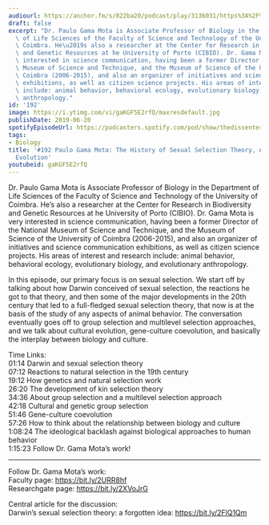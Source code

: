 ```yaml
---
audiourl: https://anchor.fm/s/822ba20/podcast/play/3136031/https%3A%2F%2Fd3ctxlq1ktw2nl.cloudfront.net%2Fproduction%2F2019-4-4%2F14080508-44100-2-5ccf28c711258.m4a
draft: false
excerpt: "Dr. Paulo Gama Mota is Associate Professor of Biology in the Department\
  \ of Life Sciences of the Faculty of Science and Technology of the University of\
  \ Coimbra. He\u2019s also a researcher at the Center for Research in Biodiversity\
  \ and Genetic Resources at he University of Porto (CIBIO). Dr. Gama Mota is very\
  \ interested in science communication, having been a former Director of the National\
  \ Museum of Science and Technique, and the Museum of Science of the University of\
  \ Coimbra (2006-2015), and also an organizer of initiatives and science communication\
  \ exhibitions, as well as citizen science projects. His areas of interest and research\
  \ include: animal behavior, behavioral ecology, evolutionary biology, and evolutionary\
  \ anthropology."
id: '192'
image: https://i.ytimg.com/vi/gaKGF5E2rfQ/maxresdefault.jpg
publishDate: 2019-06-20
spotifyEpisodeUrl: https://podcasters.spotify.com/pod/show/thedissenter/episodes/192-Paulo-Gama-Mota-The-History-of-Sexual-Selection-Theory--And-Cultural-Evolution-e3u72v
tags:
- Biology
title: '#192 Paulo Gama Mota: The History of Sexual Selection Theory, And Cultural
  Evolution'
youtubeid: gaKGF5E2rfQ
---
```

<div class="timelinks">

Dr. Paulo Gama Mota is Associate Professor of Biology in the Department of Life Sciences of the Faculty of Science and Technology of the University of Coimbra. He’s also a researcher at the Center for Research in Biodiversity and Genetic Resources at he University of Porto (CIBIO). Dr. Gama Mota is very interested in science communication, having been a former Director of the National Museum of Science and Technique, and the Museum of Science of the University of Coimbra (2006-2015), and also an organizer of initiatives and science communication exhibitions, as well as citizen science projects. His areas of interest and research include: animal behavior, behavioral ecology, evolutionary biology, and evolutionary anthropology.

In this episode, our primary focus is on sexual selection. We start off by talking about how Darwin conceived of sexual selection, the reactions he got to that theory, and then some of the major developments in the 20th century that led to a full-fledged sexual selection theory, that now is at the basis of the study of any aspects of animal behavior. The conversation eventually goes off to group selection and multilevel selection approaches, and we talk about cultural evolution, gene-culture coevolution, and basically the interplay between biology and culture.

Time Links:  
<time>01:14</time> Darwin and sexual selection theory  
<time>07:12</time> Reactions to natural selection in the 19th century                                             
<time>19:12</time> How genetics and natural selection work                                              
<time>26:20</time> The development of kin selection theory                                                  
<time>34:36</time> About group selection and a multilevel selection approach                                         
<time>42:18</time> Cultural and genetic group selection                                    
<time>51:46</time> Gene-culture coevolution                        
<time>57:26</time> How to think about the relationship between biology and culture                 
<time>1:08:24</time> The ideological backlash against biological approaches to human behavior         
<time>1:15:23</time> Follow Dr. Gama Mota’s work!

---

Follow Dr. Gama Mota’s work:  
Faculty page: https://bit.ly/2URR8hf  
Researchgate page: https://bit.ly/2XVoJrG

Central article for the discussion:  
Darwin’s sexual selection theory: a forgotten idea: https://bit.ly/2FlQ1Qm
</div>

